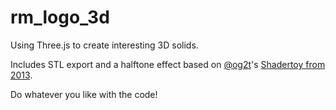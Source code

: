 # rm_logo_3d
Using Three.js to create interesting 3D solids.

Includes STL export and a halftone effect based on [@og2t](https://github.com/og2t)'s [Shadertoy from 2013](https://www.shadertoy.com/embed/XslGRM?gui=true&paused=false&muted=true).

Do whatever you like with the code!
